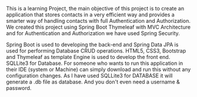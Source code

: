 This is a learning Project, the main objective of this project is to create an application that stores contacts in a very efficient way and provides a smarter way of handling contacts with full Authentication and Authorization. We created this project using Spring Boot Thymeleaf with MVC Architecture and for Authentication and Authorization we have used Spring Security.

Spring Boot is used to developing the back-end and Spring Data JPA is used for performing Database CRUD operations.
HTML5, CSS3, Bootstrap and Thymeleaf as template Engine is used to develop the front end.
SQLLite3 for Database.
For someone who wants to run this application in their IDE (system or Machine) can simply download and run this without any configuration changes. As I have used SQLLite3 for DATABASE it will generate a .db file as database. And you don't even need a username & password.
